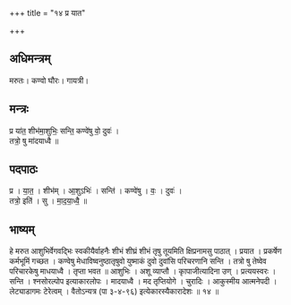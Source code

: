 +++
title = "१४ प्र यात"

+++
## अधिमन्त्रम्
मरुतः। कण्वो घौरः। गायत्री।

## मन्त्रः
प्र या॑त॒ शीभ॑मा॒शुभिः॒ सन्ति॒ कण्वे॑षु वो॒ दुवः॑ ।  
तत्रो॒ षु मा॑दयाध्वै ॥

## पदपाठः
प्र । या॒त॒ । शीभ॑म् । आ॒शुऽभिः॑ । सन्ति॑ । कण्वे॑षु । वः॒ । दुवः॑ ।  
तत्रो॒ इति॑ । सु । मा॒द॒या॒ध्वै॒ ॥

## भाष्यम्
हे मरुत आशुभिर्वेगवद्भिः स्वकीयैर्वाहनैः शीभं शीघ्रं शीभं तृषु तूयमिति क्षिप्रनामसु पाठात् । प्रयात । प्रकर्षेण कर्मभूमिं गच्छत । कण्वेषु मेधाविष्वनुष्ठातृषुवो युष्माकं दुवो दुवांसि परिचरणानि सन्ति । तत्रो षु तेष्वेव परिचारकेषु माधयाध्वै । तृप्ता भवत ॥ आशुभिः । अशू व्याप्तौ । कृापाजीत्यादिना उण् । प्रत्ययस्वरः । सन्ति । श्नसोरल्पोप इत्याकारलोपः । मादयाध्वै । मद तृप्तियोगे । चुरादिः । आकुस्मीय आत्मनेपदी । लेट्याडागमः टेरेत्वम् । वैतोऽन्यत्र (पा ३-४-९६) इत्येकारस्यैकारादेशः ॥ १४ ॥